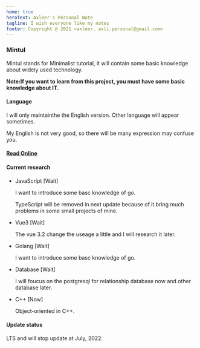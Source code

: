 ```yaml
---
home: true
heroText: Axleer's Personal Note
tagline: I wish everyone like my notes
footer: Copyright @ 2021 <axleer, axli.personal@gmail.com>
---
```


### Mintul

Mintul stands for Minimalist tutorial, it will contain some basic knowledge about widely used technology.

**Note:If you want to learn from this project, you must have some basic knowledge about IT.**

#### Language

I will only maintainthe the English version. Other language will appear sometimes.

My English is not very good, so there will be many expression may confuse you.

#### [Read Online](https://axleer-note.netlify.app)

#### Current research

* JavaScript [Wait]

  I want to introduce some basc knowledge of go.

  TypeScript will be removed in next update because of it bring much problems in some small projects of mine.

* Vue3 [Wait]

  The vue 3.2 change the useage a little and I will research it later.

* Golang [Wait]

  I want to introduce some basc knowledge of go.

* Database [Wait]

  I will foucus on the postgresql for relationship database now and other database later.
  
* C++ [Now]

  Object-oriented in C++. 

#### Update status

LTS and will stop update at July, 2022.

